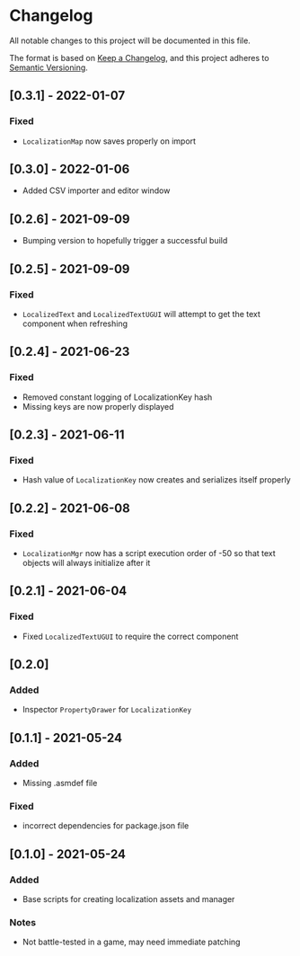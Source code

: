 # Changelog
All notable changes to this project will be documented in this file.

The format is based on [Keep a Changelog](https://keepachangelog.com/en/1.0.0/),
and this project adheres to [Semantic Versioning](https://semver.org/spec/v2.0.0.html).

## [0.3.1] - 2022-01-07
### Fixed
- `LocalizationMap` now saves properly on import

## [0.3.0] - 2022-01-06
- Added CSV importer and editor window

## [0.2.6] - 2021-09-09
- Bumping version to hopefully trigger a successful build

## [0.2.5] - 2021-09-09
### Fixed
- `LocalizedText` and `LocalizedTextUGUI` will attempt to get the text component when refreshing 

## [0.2.4] - 2021-06-23
### Fixed
- Removed constant logging of LocalizationKey hash
- Missing keys are now properly displayed

## [0.2.3] - 2021-06-11
### Fixed
- Hash value of `LocalizationKey` now creates and serializes itself properly

## [0.2.2] - 2021-06-08
### Fixed
- `LocalizationMgr` now has a script execution order of -50 so that text objects will always initialize after it

## [0.2.1] - 2021-06-04
### Fixed
- Fixed `LocalizedTextUGUI` to require the correct component

## [0.2.0]
### Added
- Inspector `PropertyDrawer` for `LocalizationKey`

## [0.1.1] - 2021-05-24
### Added
- Missing .asmdef file

### Fixed
- incorrect dependencies for package.json file

## [0.1.0] - 2021-05-24
### Added
- Base scripts for creating localization assets and manager

### Notes
- Not battle-tested in a game, may need immediate patching 